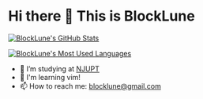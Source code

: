 # Hi there 👋 This is BlockLune

[![BlockLune's GitHub Stats](https://github-readme-stats-git-master-blocklune.vercel.app/api?username=blocklune&theme=dracula&show_icons=true&custom_title=Github%20Stats)](https://github.com/anuraghazra/github-readme-stats)

[![BlockLune's Most Used Languages](https://github-readme-stats-git-master-blocklune.vercel.app/api/top-langs/?username=BlockLune&theme=dracula&exclude_repo=blocklune.github.io,HexoSourceRepo,Hexo-source-repo&hide=html)](https://github.com/anuraghazra/github-readme-stats)

- 🔭 I’m studying at [NJUPT](https://www.njupt.edu.cn/)
- 🌱 I'm learning vim!
- 📫 How to reach me: [blocklune@gmail.com](mailto:blocklune@gmail.com)
